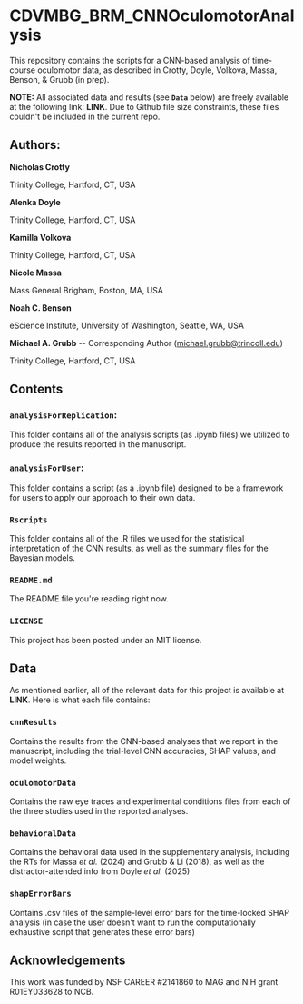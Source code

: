 # CDVMBG_BRM_CNNOculomotorAnalysis
This repository contains the scripts for a CNN-based analysis of time-course oculomotor data, as described in Crotty, Doyle, Volkova, Massa, Benson, &amp; Grubb (in prep).

**NOTE:** All associated data and results (see **``Data``** below) are freely available at the following link: **LINK**. Due to Github file size constraints, these files couldn't be included in the current repo.

## Authors:
**Nicholas Crotty**

Trinity College, Hartford, CT, USA


**Alenka Doyle**

Trinity College, Hartford, CT, USA

**Kamilla Volkova**

Trinity College, Hartford, CT, USA

**Nicole Massa**

Mass General Brigham, Boston, MA, USA

**Noah C. Benson**

eScience Institute, University of Washington, Seattle, WA, USA

**Michael A. Grubb** -- Corresponding Author (michael.grubb@trincoll.edu)

Trinity College, Hartford, CT, USA

## Contents
### ``analysisForReplication``: 
This folder contains all of the analysis scripts (as .ipynb files) we utilized to produce the results reported in the manuscript.

### ``analysisForUser``: 
This folder contains a script (as a .ipynb file) designed to be a framework for users to apply our approach to their own data.

### ``Rscripts``
This folder contains all of the .R files we used for the statistical interpretation of the CNN results, as well as the summary files for the Bayesian models.

### ``README.md``
The README file you're reading right now.

### ``LICENSE``
This project has been posted under an MIT license. 

## Data
As mentioned earlier, all of the relevant data for this project is available at **LINK**. Here is what each file contains:

### ``cnnResults``
Contains the results from the CNN-based analyses that we report in the manuscript, including the trial-level CNN accuracies, SHAP values, and model weights.

### ``oculomotorData``
Contains the raw eye traces and experimental conditions files from each of the three studies used in the reported analyses.

### ``behavioralData``
Contains the behavioral data used in the supplementary analysis, including the RTs for Massa *et al.* (2024) and Grubb &amp; Li (2018), as well as the distractor-attended info from Doyle *et al.* (2025)

### ``shapErrorBars``
Contains .csv files of the sample-level error bars for the time-locked SHAP analysis (in case the user doesn't want to run the computationally exhaustive script that generates these error bars)

## Acknowledgements
This work was funded by NSF CAREER #2141860 to MAG and NIH grant R01EY033628 to NCB.
